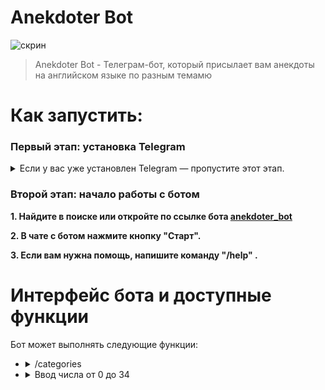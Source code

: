 <h1>Anekdoter Bot</h1>
<p><img src="https://yt3.ggpht.com/a/AGF-l7-lgnNSPoXnNAz85aZLCcdBJT4qYB0OWCI6Vw=s900-c-k-c0xffffffff-no-rj-mo" alt="скрин"></p>
<blockquote>
<p>Anekdoter Bot - Телеграм-бот, который присылает вам анекдоты на английском языке по разным темамю</p>
</blockquote>
<h1 id="-">Как запустить:</h1>
<h3 id="-python-"><strong>Первый этап: установка Telegram</strong></h3>
<details><summary><id="-python3-pygame-">Если у вас уже установлен Telegram — пропустите этот этап.</summary>
<p><strong>1. Скачайте Telegram с официального <a href="https://tlgrm.ru/">сайта</a> и установите его.</strong> 
<p><strong>2. Зарегистрируйтесь в Telegram или войдите в уже существующий аккаунт.</strong></p>
</blockquote>
</details>
<h3><strong>Второй этап: начало работы с ботом</strong></h3>
<p><strong>1. Найдите в поиске или откройте по ссылке бота <a href="https://t.me/anekdoret_bot">anekdoter_bot</a></strong></p>
<p><strong>2. В чате с ботом нажмите кнопку "Старт".</strong></p>
<p><strong>3. Если вам нужна помощь, напишите команду "/help" .</strong></p>
<h1 id="-"><strong>Интерфейс бота и доступные функции</strong></h1>
<p>Бот может выполнять следующие функции:</p>
<ul>
<li><details><summary>/categories</summary>
  <p>При вводе этой команды вам придет список всеx категорий анекдотов</p>
<img src="https://c.radikal.ru/c00/2105/3a/fc53787a68cd.png" alt="скрин"></li>
  </details>
<li><details><summary>Ввод числа от 0 до 34</summary>
<p>При вводе числа вам придет рандомный анекдот с тематикой, соответствующей введенному номеру.</p>
<p>Можно вводить любые числа, бот просто посчитает остаток от деления на 35)</p>
<p><img src="https://d.radikal.ru/d15/2105/18/b3a4b814db03.png" alt="скрин"></p></li>
  </details>
</details>
</ul>
